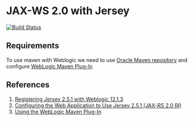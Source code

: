 # JAX-WS 2.0 with Jersey

[![Build Status](https://travis-ci.org/isidromerayo/RESTJersey2xMaven.svg?branch=master)](https://travis-ci.org/isidromerayo/RESTJersey2xMaven)

## Requirements

To use maven with Weblogic we need to use [Oracle Maven repository](http://docs.oracle.com/middleware/1213/core/MAVEN/config_maven_repo.htm#MAVEN9016) and configure [WebLogic Maven Plug-In](https://docs.oracle.com/middleware/1213/wls/WLPRG/maven.htm#WLPRG585)


## References

1. [Registering Jersey 2.5.1 with Weblogic 12.1.3](https://docs.oracle.com/middleware/1213/wls/RESTF/use-jersey20-ri.htm#RESTF290)
2. [Configuring the Web Application to Use Jersey 2.5.1 (JAX-RS 2.0 RI)](https://docs.oracle.com/middleware/1213/wls/RESTF/use-jersey20-ri.htm#RESTF300)
3. [Using the WebLogic Maven Plug-In](https://docs.oracle.com/middleware/1213/wls/WLPRG/maven.htm#WLPRG585)
